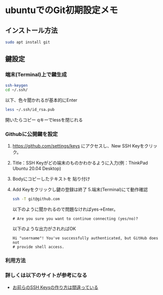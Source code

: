 # ubuntuでのGit初期設定メモ

## インストール方法

```bash
sudo apt install git
```

## 鍵設定

### 端末(Terminal)上で鍵生成

```bash
ssh-keygen
cd ~/.ssh/
```

以下、色々聞かれるが基本的にEnter

```bash
less ~/.ssh/id_rsa.pub
```
開いたらコピー
qキーでlessを閉じれる

### Githubに公開鍵を設定

1. <https://github.com/settings/keys> にアクセスし、New SSH Keyをクリック。
2. Title：SSH Keyがどの端末のものかわかるように入力(例：ThinkPad Ubuntu 20.04 Desktop)
3. Bodyにコピーしたテキストを 貼り付け
4. Add Keyをクリックし鍵の登録は終了
5.端末(Terminal)にて動作確認

    ```bash
    ssh -T git@github.com
    ```

    以下のように聞かれるので問題なければyes→Enter。

    ```
    # Are you sure you want to continue connecting (yes/no)?
    ```

    以下のような出力がされればOK

    ```
    Hi "username"! You've successfully authenticated, but GitHub does not
    # provide shell access.
    ```

### 利用方法


### 詳しくは以下のサイトが参考になる

- [お前らのSSH Keysの作り方は間違っている](https://qiita.com/suthio/items/2760e4cff0e185fe2db9)
